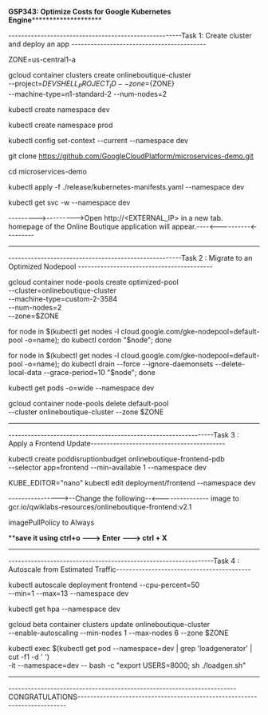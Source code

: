 ****************************************************GSP343: Optimize Costs for Google Kubernetes Engine************************************************************************

------------------------------------------------------Task 1: Create cluster and deploy an app ------------------------------------------

ZONE=us-central1-a

gcloud container clusters create onlineboutique-cluster \
   --project=${DEVSHELL_PROJECT_ID} --zone=${ZONE} \
   --machine-type=n1-standard-2 --num-nodes=2

kubectl create namespace dev

kubectl create namespace prod

kubectl config set-context --current --namespace dev

git clone https://github.com/GoogleCloudPlatform/microservices-demo.git

cd microservices-demo

kubectl apply -f ./release/kubernetes-manifests.yaml --namespace dev

kubectl get svc -w --namespace dev

--------->--------->Open http://<EXTERNAL_IP> in a new tab.  homepage of the Online Boutique application will appear.----<----------<---------

---------------------------------------------------------------------------------------------------------------------------------------------------------------

------------------------------------------------------Task 2 : Migrate to an Optimized Nodepool ------------------------------------------

gcloud container node-pools create optimized-pool \
   --cluster=onlineboutique-cluster \
   --machine-type=custom-2-3584 \
   --num-nodes=2 \
   --zone=$ZONE

for node in $(kubectl get nodes -l cloud.google.com/gke-nodepool=default-pool -o=name); do
   kubectl cordon "$node";
done

for node in $(kubectl get nodes -l cloud.google.com/gke-nodepool=default-pool -o=name); do
   kubectl drain --force --ignore-daemonsets --delete-local-data --grace-period=10 "$node";
done

kubectl get pods -o=wide --namespace dev

gcloud container node-pools delete default-pool \
   --cluster onlineboutique-cluster --zone $ZONE



---------------------------------------------------------------------------------------------------------------------------------------------------------------

----------------------------------------------------------------Task 3 : Apply a Frontend Update------------------------------------------


kubectl create poddisruptionbudget onlineboutique-frontend-pdb \
--selector app=frontend --min-available 1  --namespace dev

KUBE_EDITOR="nano" kubectl edit deployment/frontend --namespace dev

---------------->--Change the following--<---------------
   image to gcr.io/qwiklabs-resources/onlineboutique-frontend:v2.1

   imagePullPolicy to Always

**************save it using ctrl+o ---> Enter ---> ctrl + X************

---------------------------------------------------------------------------------------------------------------------------------------------------------------

----------------------------------------------------------------Task 4 : Autoscale from Estimated Traffic------------------------------------------

kubectl autoscale deployment frontend --cpu-percent=50 \
   --min=1 --max=13 --namespace dev

kubectl get hpa --namespace dev

gcloud beta container clusters update onlineboutique-cluster \
   --enable-autoscaling --min-nodes 1 --max-nodes 6 --zone $ZONE

kubectl exec $(kubectl get pod --namespace=dev | grep 'loadgenerator' | cut -f1 -d ' ') \
   -it --namespace=dev -- bash -c "export USERS=8000; sh ./loadgen.sh"
   
---------------------------------------------------------------------------------------------------------------------------------------------------------------



-----------------------------------------------------------------------CONGRATULATIONS--------------------------------------------------------------------------
